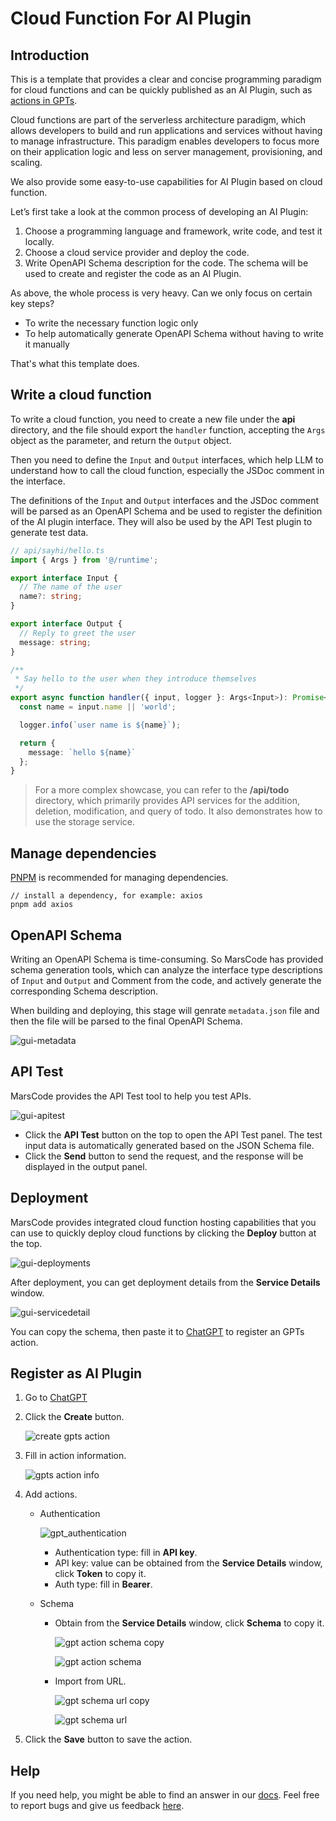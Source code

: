# Cloud Function For AI Plugin

## Introduction

This is a template that provides a clear and concise programming paradigm for cloud functions and can be quickly published as an AI Plugin, such as [actions in GPTs](https://platform.openai.com/docs/actions/introduction).

Cloud functions are part of the serverless architecture paradigm, which allows developers to build and run applications and services without having to manage infrastructure. This paradigm enables developers to focus more on their application logic and less on server management, provisioning, and scaling.

We also provide some easy-to-use capabilities for AI Plugin based on cloud function.

Let’s first take a look at the common process of developing an AI Plugin:

1. Choose a programming language and framework, write code, and test it locally.
2. Choose a cloud service provider and deploy the code.
3. Write OpenAPI Schema description for the code. The schema will be used to create and register the code as an AI Plugin.

As above, the whole process is very heavy. Can we only focus on certain key steps?

- To write the necessary function logic only
- To help automatically generate OpenAPI Schema without having to write it manually

That's what this template does.

## Write a cloud function

To write a cloud function, you need to create a new file under the **api** directory, and the file should export the `handler` function, accepting the `Args` object as the parameter, and return the `Output` object.

Then you need to define the `Input` and `Output` interfaces, which help LLM to understand how to call the cloud function, especially the JSDoc comment in the interface.

The definitions of the `Input` and `Output` interfaces and the JSDoc comment will be parsed as an OpenAPI Schema and be used to register the definition of the AI plugin interface. They will also be used by the API Test plugin to generate test data.

```ts
// api/sayhi/hello.ts
import { Args } from '@/runtime';

export interface Input {
  // The name of the user
  name?: string;
}

export interface Output {
  // Reply to greet the user
  message: string;
}

/**
 * Say hello to the user when they introduce themselves
 */
export async function handler({ input, logger }: Args<Input>): Promise<Output> {
  const name = input.name || 'world';

  logger.info(`user name is ${name}`);

  return {
    message: `hello ${name}`
  };
}
```

> For a more complex showcase, you can refer to the **/api/todo** directory, which primarily provides API services for the addition, deletion, modification, and query of todo. It also demonstrates how to use the storage service.

## Manage dependencies

[PNPM](https://pnpm.io/) is recommended for managing dependencies.

```
// install a dependency, for example: axios
pnpm add axios
```

## OpenAPI Schema

Writing an OpenAPI Schema is time-consuming. So MarsCode has provided schema generation tools, which can analyze the interface type descriptions of `Input` and `Output` and Comment from the code, and actively generate the corresponding Schema description.

When building and deploying, this stage will genrate `metadata.json` file and then the file will be parsed to the final OpenAPI Schema.

![gui-metadata](https://lf-cdn.marscode.com/obj/eden-sg/ljhwz_lkpkbvsj/ljhwZthlaukjlkulzlp/project_template/prod/6a7bb0d45e3826780749b19626dc67986c720e60/images/cloud_function_baas_nodejs/metadata.jpeg)

## API Test

MarsCode provides the API Test tool to help you test APIs.

![gui-apitest](https://lf-cdn.marscode.com/obj/eden-sg/ljhwz_lkpkbvsj/ljhwZthlaukjlkulzlp/project_template/prod/6a7bb0d45e3826780749b19626dc67986c720e60/images/cloud_function_baas_nodejs/gui_apitest.png)

- Click the **API Test** button on the top to open the API Test panel. The test input data is automatically generated based on the JSON Schema file.
- Click the **Send** button to send the request, and the response will be displayed in the output panel.

## Deployment

MarsCode provides integrated cloud function hosting capabilities that you can use to quickly deploy cloud functions by clicking the **Deploy** button at the top.

![gui-deployments](https://lf-cdn.marscode.com/obj/eden-sg/ljhwz_lkpkbvsj/ljhwZthlaukjlkulzlp/project_template/prod/6a7bb0d45e3826780749b19626dc67986c720e60/images/cloud_function_baas_nodejs/gui_deployments.png)

After deployment, you can get deployment details from the **Service Details** window.

![gui-servicedetail](https://lf-cdn.marscode.com/obj/eden-sg/ljhwz_lkpkbvsj/ljhwZthlaukjlkulzlp/project_template/prod/6a7bb0d45e3826780749b19626dc67986c720e60/images/cloud_function_baas_nodejs/gui_servicedetail.png)

You can copy the schema, then paste it to [ChatGPT](https://chat.openai.com/gpts) to register an GPTs action.

## Register as AI Plugin

1. Go to [ChatGPT](https://chat.openai.com/gpts)

2. Click the **Create** button.

   ![create gpts action](https://lf-cdn.marscode.com/obj/eden-sg/ljhwz_lkpkbvsj/ljhwZthlaukjlkulzlp/project_template/prod/6a7bb0d45e3826780749b19626dc67986c720e60/images/cloud_function_baas_nodejs/gpt_create_action.jpeg)

3. Fill in action information.

   ![gpts action info](https://lf-cdn.marscode.com/obj/eden-sg/ljhwz_lkpkbvsj/ljhwZthlaukjlkulzlp/project_template/prod/6a7bb0d45e3826780749b19626dc67986c720e60/images/cloud_function_baas_nodejs/gpt_action_info.jpeg)

4. Add actions.

   - Authentication

     ![gpt_authentication](https://lf-cdn.marscode.com/obj/eden-sg/ljhwz_lkpkbvsj/ljhwZthlaukjlkulzlp/project_template/prod/6a7bb0d45e3826780749b19626dc67986c720e60/images/cloud_function_baas_nodejs/gpt_authentication.jpeg)

     - Authentication type: fill in **API key**.
     - API key: value can be obtained from the **Service Details** window, click **Token** to copy it.
     - Auth type: fill in **Bearer**.

   - Schema

     - Obtain from the **Service Details** window, click **Schema** to copy it.

       ![gpt action schema copy](https://lf-cdn.marscode.com/obj/eden-sg/ljhwz_lkpkbvsj/ljhwZthlaukjlkulzlp/project_template/prod/6a7bb0d45e3826780749b19626dc67986c720e60/images/cloud_function_baas_nodejs/gpt_action_schema_copy.jpeg)

       ![gpt action schema](https://lf-cdn.marscode.com/obj/eden-sg/ljhwz_lkpkbvsj/ljhwZthlaukjlkulzlp/project_template/prod/6a7bb0d45e3826780749b19626dc67986c720e60/images/cloud_function_baas_nodejs/gpt_action_schema.jpeg)

     - Import from URL.

       ![gpt schema url copy](https://lf-cdn.marscode.com/obj/eden-sg/ljhwz_lkpkbvsj/ljhwZthlaukjlkulzlp/project_template/prod/6a7bb0d45e3826780749b19626dc67986c720e60/images/cloud_function_baas_nodejs/gpt_schema_url_copy.jpeg)

       ![gpt schema url](https://lf-cdn.marscode.com/obj/eden-sg/ljhwz_lkpkbvsj/ljhwZthlaukjlkulzlp/project_template/prod/6a7bb0d45e3826780749b19626dc67986c720e60/images/cloud_function_baas_nodejs/gpt_schema_url.jpeg)

5. Click the **Save** button to save the action.

## Help

If you need help, you might be able to find an answer in our [docs](https://docs.marscode.com/). Feel free to report bugs and give us feedback [here](https://discord.gg/qtVMXEDbRw).

